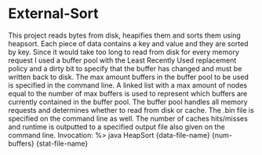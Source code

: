 # External-Sort

This project reads bytes from disk, heapifies them and sorts them using heapsort. Each piece of data contains a key and value and they are sorted by key. 
Since it would take too long to read from disk for every memory request I used a buffer pool with the Least Recently Used replacement 
policy and a dirty bit to specify that the buffer has changed and must be written back to disk. The max amount buffers in the buffer pool to be used 
is specified in the command line. A linked list with a max amount of nodes equal to the number of max buffers is used to represent which buffers are 
currently contained in the buffer pool. The buffer pool handles all memory requests and determines whether to read from disk or cache. The .bin file is 
specified on the command line as well. The number of caches hits/misses and runtime is outputted to a specified output file also given on the 
command line. 
Invocation: 
  %> java HeapSort {data-file-name} {num-buffers} {stat-file-name}
